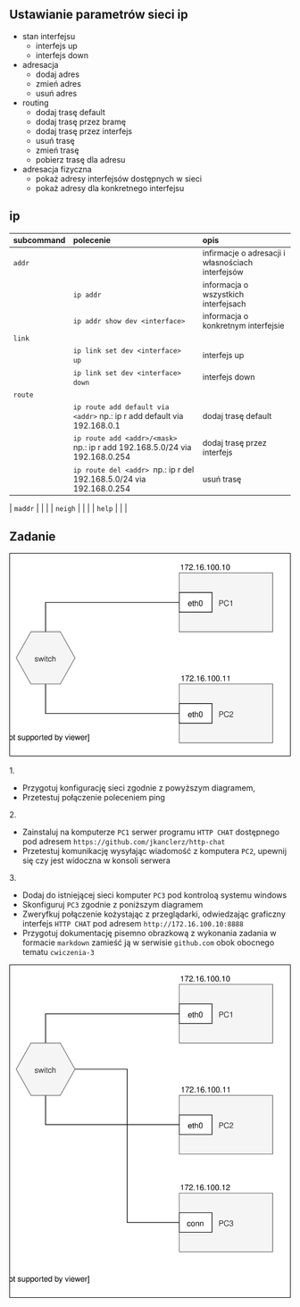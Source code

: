 ## Ustawianie parametrów sieci ip

-   stan interfejsu
    -   interfejs up 
    -   interfejs down
-   adresacja
    -   dodaj adres
    -   zmień adres
    -   usuń adres
-   routing
    -   dodaj trasę default
    -   dodaj trasę przez bramę
    -   dodaj trasę przez interfejs
    -   usuń trasę
    -   zmień trasę
    -   pobierz trasę dla adresu
-   adresacja fizyczna
    -   pokaż adresy interfejsów dostępnych w sieci
    -   pokaż adresy dla konkretnego interfejsu

## ip

| subcommand | polecenie                                                                              | opis                                              |
| ---------- | :------------------------------------------------------------------------------------- | :------------------------------------------------ |
| `addr`     |                                                                                        | infirmacje o adresacji i własnościach interfejsów |
|            | `ip addr`                                                                              | informacja o wszystkich interfejsach              |
|            | `ip addr show dev <interface>`                                                              | informacja o konkretnym interfejsie               |
| `link`     |                                                                                        |                                                   |
|            | `ip link set dev <interface>  up`                                                       | interfejs up                                      |
|            | `ip link set dev <interface> down`                                                     | interfejs down                                    |
| `route`    |                                                                                        |                                                   |
|            | `ip route add default via <addr>` np.: ip r add default via 192.168.0.1                | dodaj trasę default                               |
|            | `ip route add <addr>/<mask>  ` np.: ip r add 192.168.5.0/24 via 192.168.0.254 | dodaj trasę przez interfejs                       |
|            | `ip route del <addr> `np.: ip r del 192.168.5.0/24 via 192.168.0.254                    | usuń trasę                                        |

\|   `maddr`   \|  \| \|
\|   `neigh`   \|  \| \|
\|   `help`    \|  \| \|

## Zadanie

![zadanie 3](cwiczenia3.svg)

1\.

-   Przygotuj konfigurację sieci zgodnie z powyższym diagramem, 
-   Przetestuj połączenie poleceniem ping

2\.

-   Zainstaluj na komputerze `PC1` serwer programu `HTTP CHAT` dostępnego pod adresem `https://github.com/jkanclerz/http-chat`
-   Przetestuj komunikację wysyłając wiadomość z komputera `PC2`, upewnij się czy jest widoczna w konsoli serwera

3\.

-   Dodaj do istniejącej sieci komputer `PC3` pod kontroloą systemu windows
-   Skonfiguruj `PC3` zgodnie z poniższym diagramem
-   Zweryfkuj połączenie kożystając z przeglądarki, odwiedzając graficzny interfejs `HTTP CHAT` pod adresem `http://172.16.100.10:8888`
-   Przygotuj dokumentację pisemno obrazkową z wykonania zadania w formacie `markdown` zamieść ją w serwisie `github.com` obok obocnego tematu `cwiczenia-3`

![zadanie 3.1](cwiczenia3.1.svg)
